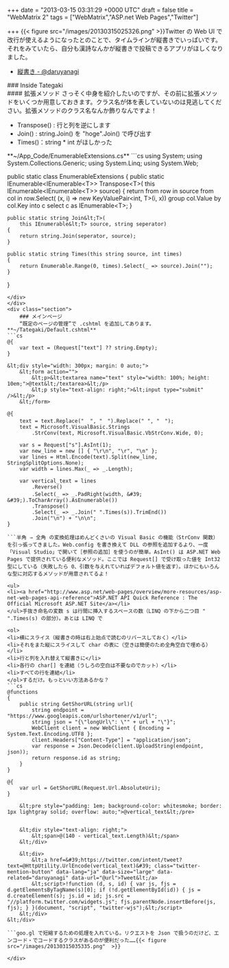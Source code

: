 
+++
date = "2013-03-15 03:31:29 +0000 UTC"
draft = false
title = "WebMatrix 2"
tags = ["WebMatrix","ASP.net Web Pages","Twitter"]

+++
{{< figure src="/images/20130315025326.png"  >}}Twitter の Web UI で改行が使えるようになったとのことで、タイムラインが縦書きでいっぱいです。それをみていたら、自分も漢詩なんかが縦書きで投稿できるアプリがほしくなりました。

<ul>
<li><a href="http://tools.daruyanagi.net/Tategaki/">縦書き - @daruyanagi</a></li>
</ul>
<div class="section">
    ### Inside Tategaki
    
<div class="section">
    #### 拡張メソッド
    さっそく中身を紹介したいのですが、その前に拡張メソッドをいくつか用意しておきます。クラス名が体を表していないのは見逃してください。拡張メソッドのクラス名なんか飾りなんですよ！

<ul>
<li>Transpose() : 行と列を逆にします</li>
<li>Join() : string.Join() を "hoge".Join() で呼び出す</li>
<li>Times()：string * int がほしかった</li>
</ul>**~/App_Code/EnumerableExtensions.cs**
```cs
using System;
using System.Collections.Generic;
using System.Linq;
using System.Web;

public static class EnumerableExtensions
{
    public static IEnumerable&lt;IEnumerable&lt;T>> Transpose&lt;T>(
        this IEnumerable&lt;IEnumerable&lt;T>> source)
    {
        return from row in source
               from col in row.Select(
                   (x, i) => new KeyValuePair&lt;int, T>(i, x))
               group col.Value by col.Key into c
               select c as IEnumerable&lt;T>;
    }

    public static string Join&lt;T>(
        this IEnumerable&lt;T> source, string seperator)
    {
        return string.Join(seperator, source);
    }

    public static string Times(this string source, int times)
    {
        return Enumerable.Range(0, times).Select(_ => source).Join("");
    }
}

```
</div>
</div>
<div class="section">
    ### メインページ
    “既定のページの管理”で .cshtml を追加してあります。**~/Tategaki/Default.cshtml**
```cs
@{
    var text = (Request["text"] ?? string.Empty);
}

&lt;div style="width: 300px; margin: 0 auto;">
    &lt;form action="">
        &lt;p>&lt;textarea name="text" style="width: 100%; height: 10em;">@text&lt;/textarea>&lt;/p>
        &lt;p style="text-align: right;">&lt;input type="submit" />&lt;/p>
    &lt;/form>

@{
    text = text.Replace("  ", "　").Replace(" ", "　");
    text = Microsoft.VisualBasic.Strings
        .StrConv(text, Microsoft.VisualBasic.VbStrConv.Wide, 0);
    
    var s = Request["s"].AsInt(1);
    var new_line = new [] { "\r\n", "\r", "\n" };
    var lines = Html.Encode(text).Split(new_line, StringSplitOptions.None);
    var width = lines.Max(_ => _.Length);
    
    var vertical_text = lines
        .Reverse()
        .Select(_ => _.PadRight(width, &#39;　&#39;).ToCharArray().AsEnumerable())
        .Transpose()
        .Select(_ => _.Join(" ".Times(s)).TrimEnd())
        .Join("\n") + "\n\n";
}

```半角 ⇒ 全角 の変換処理はめんどくさいの Visual Basic の機能（StrConv 関数）を引っ張ってきました。Web.config を書き換えて DLL の参照を追加するより、一度「Visual Studio」で開いて［参照の追加］を使うのが簡単。AsInt() は ASP.NET Web Pages で提供されている便利なメソッド。ここでは Request[] で受け取った値を Int32 型にしている（失敗したら 0、引数を与えれていればデフォルト値を返す）。ほかにもいろんな型に対応するメソッドが用意されてるよ！

<ul>
<li><a href="http://www.asp.net/web-pages/overview/more-resources/asp-net-web-pages-api-reference">ASP.NET API Quick Reference : The Official Microsoft ASP.NET Site</a></li>
</ul>手抜き命名の変数 s は行間に挿入するスペースの数（LINQ の下から二つ目 " ".Times(s) の部分）。あとは LINQ で

<ol>
<li>横にスライス（縦書きの時は右上始点で読むのリバースしておく）</li>
<li>それをまた縦にスライスして char の表に（空きは簡便のため全角空白で埋める）</li>
<li>行と列を入れ替えて縦書きに</li>
<li>各行の char[] を連結（うしろの空白は不要なのでカット）</li>
<li>すべての行を連結</li>
</ol>するだけ。もっといい方法あるかな？
```cs
@functions
{
    public string GetShorURL(string url){ 
        string endpoint = "https://www.googleapis.com/urlshortener/v1/url"; 
        string json = "{\"longUrl\": \"" + url + "\"}"; 
        WebClient client = new WebClient { Encoding = System.Text.Encoding.UTF8 }; 
        client.Headers["Content-Type"] = "application/json";
        var response = Json.Decode(client.UploadString(endpoint, json));
        return response.id as string;
    }
}

@{
    var url = GetShorURL(Request.Url.AbsoluteUri);
}
    
    &lt;pre style="padding: 1em; background-color: whitesmoke; border: 1px lightgray solid; overflow: auto;">@vertical_text&lt;/pre>
   

    &lt;div style="text-align: right;">
        &lt;span>@(140 - vertical_text.Length)&lt;/span>
    &lt;/div>

    &lt;div>
        &lt;a href=&#39;https://twitter.com/intent/tweet?text=@HttpUtility.UrlEncode(vertical_text)&#39; class="twitter-mention-button" data-lang="ja" data-size="large" data-related="daruyanagi" data-url="@url">Tweet&lt;/a>
        &lt;script>!function (d, s, id) { var js, fjs = d.getElementsByTagName(s)[0]; if (!d.getElementById(id)) { js = d.createElement(s); js.id = id; js.src = "//platform.twitter.com/widgets.js"; fjs.parentNode.insertBefore(js, fjs); } }(document, "script", "twitter-wjs");&lt;/script>
    &lt;/div>
&lt;/div>

```goo.gl で短縮するための処理を入れている。リクエストを Json で扱うのだけど、エンコード・でコードするクラスがあるのが便利だった……{{< figure src="/images/20130315035335.png"  >}}

</div>

